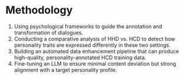 # Methodology

1. Using psychological frameworks to guide the annotation and transformation of dialogues.
2. Conducting a comparative analysis of HHD vs. HCD to detect how personality traits are expressed differently in these two settings.
3. Building an automated data enhancement pipeline that can produce high-quality, personality-annotated HCD training data.
4. Fine-tuning an LLM to ensure minimal content deviation but strong alignment with a target personality profile.